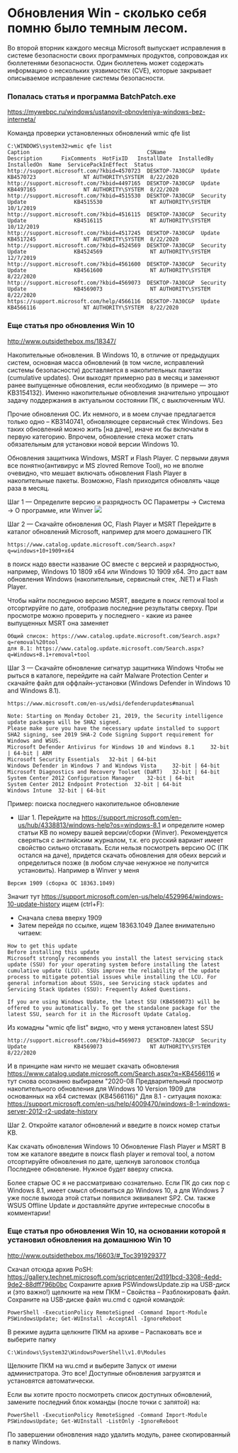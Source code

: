 # Обновления Win - сколько себя помню было темным лесом.

Во второй вторник каждого месяца Microsoft выпускает исправления в системе безопасности своих программных продуктов, сопровождая их бюллетенями безопасности. Один бюллетень может содержать информацию о нескольких уязвимостях (CVE), которые закрывает описываемое исправление системы безопасности.

### Попалась статья и программа BatchPatch.exe
https://mywebpc.ru/windows/ustanovit-obnovleniya-windows-bez-interneta/

Команда проверки установленных обновлений
wmic qfe list
```
C:\WINDOWS\system32>wmic qfe list
Caption                                     CSName           Description      FixComments  HotFixID   InstallDate  InstalledBy          InstalledOn  Name  ServicePackInEffect  Status
http://support.microsoft.com/?kbid=4570723  DESKTOP-7A30CGP  Update                        KB4570723               NT AUTHORITY\SYSTEM  8/22/2020
http://support.microsoft.com/?kbid=4497165  DESKTOP-7A30CGP  Update                        KB4497165               NT AUTHORITY\SYSTEM  8/22/2020
http://support.microsoft.com/?kbid=4515530  DESKTOP-7A30CGP  Security Update               KB4515530               NT AUTHORITY\SYSTEM  10/1/2019
http://support.microsoft.com/?kbid=4516115  DESKTOP-7A30CGP  Security Update               KB4516115               NT AUTHORITY\SYSTEM  10/12/2019
http://support.microsoft.com/?kbid=4517245  DESKTOP-7A30CGP  Update                        KB4517245               NT AUTHORITY\SYSTEM  8/22/2020
http://support.microsoft.com/?kbid=4524569  DESKTOP-7A30CGP  Security Update               KB4524569               NT AUTHORITY\SYSTEM  12/7/2019
http://support.microsoft.com/?kbid=4561600  DESKTOP-7A30CGP  Security Update               KB4561600               NT AUTHORITY\SYSTEM  8/22/2020
http://support.microsoft.com/?kbid=4569073  DESKTOP-7A30CGP  Security Update               KB4569073               NT AUTHORITY\SYSTEM  8/22/2020
https://support.microsoft.com/help/4566116  DESKTOP-7A30CGP  Update                        KB4566116               NT AUTHORITY\SYSTEM  8/22/2020

```

### Еще статья про обновления Win 10
http://www.outsidethebox.ms/18347/

Накопительные обновления. 
В Windows 10, в отличие от предыдущих систем, основная масса обновлений (в том числе, исправлений системы безопасности) доставляется в накопительных пакетах (cumulative updates). Они выходят примерно раз в месяц и заменяют ранее выпущенные обновления, если необходимо (в примере — это KB3154132). Именно накопительные обновления значительно упрощают задачу поддержания в актуальном состоянии ПК, с выключенным WU.

Прочие обновления ОС. 
Их немного, и в моем случае предлагается только одно – KB3140741, обновляющее сервисный стек Windows. Без таких обновлений можно жить [на даче], иначе их бы включали в первую категорию. Впрочем, обновление стека может стать обязательным для установки новой версии Windows 10.

Обновления защитника Windows, MSRT и Flash Player. 
С первыми двумя все понятно(антивирус и MS zlovred Remove Tool), но не вполне очевидно, что мешает включать обновления Flash Player в накопительные пакеты. Возможно, Flash приходится обновлять чаще раза в месяц.

Шаг 1 — Определите версию и разрядность ОС
Параметры → Система → О программе, или Winver
![](http://www.outsidethebox.ms/blog/wp-content/uploads/blog-images/about-windows.png)

Шаг 2 — Скачайте обновления ОС, Flash Player и MSRT
Перейдите в каталог обновлений Microsoft, например для моего домашнего ПК
```
https://www.catalog.update.microsoft.com/Search.aspx?q=windows+10+1909+x64
```
в поиск надо ввести название ОС вместе с версией и разрядностью, например, Windows 10 1809 x64 или Windows 10 1909 x64. Это даст вам обновления Windows (накопительные, сервисный стек, .NET) и Flash Player. 

Чтобы найти последнюю версию MSRT, введите в поиск removal tool и отсортируйте по дате, отобразив последние результаты сверху. При просмотре можно проверить у последнего - какие из ранее выпущенных MSRT она заменяет
```
Общий список: https://www.catalog.update.microsoft.com/Search.aspx?q=removal%20tool
для 8.1: https://www.catalog.update.microsoft.com/Search.aspx?q=Windows+8.1+removal+tool
```

Шаг 3 — Скачайте обновление сигнатур защитника Windows
Чтобы не рыться в каталоге, перейдите на сайт Malware Protection Center и скачайте файл для оффлайн-установки (Windows Defender in Windows 10 and Windows 8.1). 
```
https://www.microsoft.com/en-us/wdsi/defenderupdates#manual

Note: Starting on Monday October 21, 2019, the Security intelligence update packages will be SHA2 signed.
Please make sure you have the necessary update installed to support SHA2 signing, see 2019 SHA-2 Code Signing Support requirement for Windows and WSUS.
Microsoft Defender Antivirus for Windows 10 and Windows 8.1 	32-bit | 64-bit | ARM
Microsoft Security Essentials 	32-bit | 64-bit
Windows Defender in Windows 7 and Windows Vista 	32-bit | 64-bit
Microsoft Diagnostics and Recovery Toolset (DaRT) 	32-bit | 64-bit
System Center 2012 Configuration Manager 	32-bit | 64-bit
System Center 2012 Endpoint Protection 	32-bit | 64-bit
Windows Intune 	32-bit | 64-bit
```
Пример: поиска последнего накопительное обновление

- Шаг 1. Перейдите на https://support.microsoft.com/en-us/hub/4338813/windows-help?os=windows-8.1 и определите номер статьи KB по номеру вашей версии/сборки (Winver). Рекомендуется сверяться с английским журналом, т.к. eго русский вариант имеет свойство сильно отставать. Если нельзя посмотреть версию ОС (ПК остался на даче), придется скачать обновления для обеих версий и определиться позже (в любом случае ненужное не получится установить). Например в Winver у меня
```
Версия 1909 (сборка ОС 18363.1049)
```
Значит тут https://support.microsoft.com/en-us/help/4529964/windows-10-update-history ищем (ctrl+F):
- Сначала слева вверху 1909
- Затем перейдя по ссылке, ищем 18363.1049
Далее внимательно читаем:
```
How to get this update
Before installing this update
Microsoft strongly recommends you install the latest servicing stack update (SSU) for your operating system before installing the latest cumulative update (LCU). SSUs improve the reliability of the update process to mitigate potential issues while installing the LCU. For general information about SSUs, see Servicing stack updates and Servicing Stack Updates (SSU): Frequently Asked Questions.

If you are using Windows Update, the latest SSU (KB4569073) will be offered to you automatically. To get the standalone package for the latest SSU, search for it in the Microsoft Update Catalog.
```
Из комадны "wmic qfe list" видно, что у меня установлен latest SSU
```
http://support.microsoft.com/?kbid=4569073  DESKTOP-7A30CGP  Security Update               KB4569073               NT AUTHORITY\SYSTEM  8/22/2020
```
И в принципе нам ничто не мешает скачать обновления
https://www.catalog.update.microsoft.com/Search.aspx?q=KB4566116
и тут снова осознанно выбираем 	"2020-08 Предварительный просмотр накопительного обновления для Windows 10 Version 1909 для основанных на x64 системах (KB4566116)"
Для 8.1 - ситуация похожа: https://support.microsoft.com/en-us/help/4009470/windows-8-1-windows-server-2012-r2-update-history


Шаг 2. Откройте каталог обновлений и введите в поиск номер статьи KB.

Как скачать обновления Windows 10
Обновление Flash Player и MSRT
В том же каталоге введите в поиск flash player и removal tool, а потом отсортируйте обновления по дате, щелкнув заголовок столбца Последнее обновление. Нужное будет вверху списка.

Более старые ОС я не рассматриваю сознательно. Если ПК до сих пор с Windows 8.1, имеет смысл обновиться до Windows 10, а для Windows 7 уже после выхода этой статьи появился эквивалент SP2. См. также WSUS Offline Update и доставляйте другие интересные способы в комментарии!


### Еще статья про обновления Win 10, на основании которой я установил обновления на домашнюю Win 10
http://www.outsidethebox.ms/16603/#_Toc391929377

Скачал отсюда архив PoSH: https://gallery.technet.microsoft.com/scriptcenter/2d191bcd-3308-4edd-9de2-88dff796b0bc
Сохраните архив PSWindowsUpdate.zip на USB-диск и (это важно!) щелкните на нем ПКМ – Свойства – Разблокировать файл.
Cохраните на USB-диске файл wu.cmd с одной командой:
```
PowerShell -ExecutionPolicy RemoteSigned -Command Import-Module PSWindowsUpdate; Get-WUInstall -AcceptAll -IgnoreReboot
```
В режиме аудита щелкните ПКМ на архиве – Распаковать все и выберите папку
```    
C:\Windows\System32\WindowsPowerShell\v1.0\Modules
```    
Щелкните ПКМ на wu.cmd и выберите Запуск от имени администратора. Это все! Доступные обновления загрузятся и установятся автоматически.

Если вы хотите просто посмотреть список доступных обновлений, замените последний блок команды (после точки с запятой) на:
```
PowerShell -ExecutionPolicy RemoteSigned -Command Import-Module PSWindowsUpdate; Get-WUInstall -ListOnly -IgnoreReboot
```
По завершении обновления надо удалить модуль, ранее скопированный в папку Windows.
